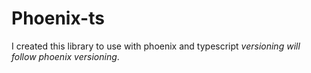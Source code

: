 Phoenix-ts
====

I created this library to use with phoenix and typescript
*versioning will follow phoenix versioning*.

